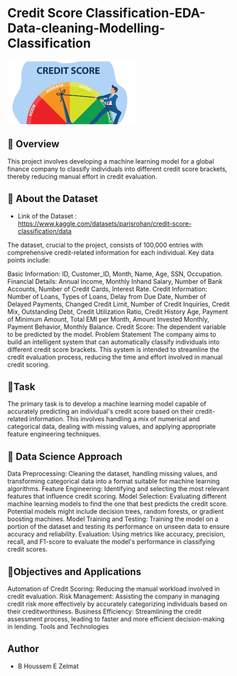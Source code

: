 # Credit Score Classification-EDA-Data-cleaning-Modelling-Classification

![alt text](https://github.com/BheZelmat/Credit-Score-Classification-EDA-Data-cleaning-Modelling-Classification-/blob/main/img.png?raw=true)


## 📝 Overview

This project involves developing a machine learning model for a global finance company to classify individuals into different credit score brackets, thereby reducing manual effort in credit evaluation. 

## 📝 About the Dataset

- Link of the Dataset : https://www.kaggle.com/datasets/parisrohan/credit-score-classification/data
  
The dataset, crucial to the project, consists of 100,000 entries with comprehensive credit-related information for each individual. Key data points include:

Basic Information: ID, Customer_ID, Month, Name, Age, SSN, Occupation.
Financial Details: Annual Income, Monthly Inhand Salary, Number of Bank Accounts, Number of Credit Cards, Interest Rate.
Credit Information: Number of Loans, Types of Loans, Delay from Due Date, Number of Delayed Payments, Changed Credit Limit, Number of Credit Inquiries, Credit Mix, Outstanding Debt, Credit Utilization Ratio, Credit History Age, Payment of Minimum Amount, Total EMI per Month, Amount Invested Monthly, Payment Behavior, Monthly Balance.
Credit Score: The dependent variable to be predicted by the model.
Problem Statement
The company aims to build an intelligent system that can automatically classify individuals into different credit score brackets. This system is intended to streamline the credit evaluation process, reducing the time and effort involved in manual credit scoring.

## 📝Task
The primary task is to develop a machine learning model capable of accurately predicting an individual's credit score based on their credit-related information. This involves handling a mix of numerical and categorical data, dealing with missing values, and applying appropriate feature engineering techniques.

## 📝 Data Science Approach
Data Preprocessing: Cleaning the dataset, handling missing values, and transforming categorical data into a format suitable for machine learning algorithms.
Feature Engineering: Identifying and selecting the most relevant features that influence credit scoring.
Model Selection: Evaluating different machine learning models to find the one that best predicts the credit score. Potential models might include  decision trees, random forests, or gradient boosting machines.
Model Training and Testing: Training the model on a portion of the dataset and testing its performance on unseen data to ensure accuracy and reliability.
Evaluation: Using metrics like accuracy, precision, recall, and F1-score to evaluate the model's performance in classifying credit scores.

## 📝Objectives and Applications
Automation of Credit Scoring: Reducing the manual workload involved in credit evaluation.
Risk Management: Assisting the company in managing credit risk more effectively by accurately categorizing individuals based on their creditworthiness.
Business Efficiency: Streamlining the credit assessment process, leading to faster and more efficient decision-making in lending.
Tools and Technologies




## Author 
- B Houssem E Zelmat 
